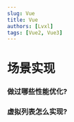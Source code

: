 ```yaml
---
slug: Vue
title: Vue
authors: [Lvxl]
tags: [Vue2, Vue3]
---
```


# 场景实现



### 做过哪些性能优化?

### 虚拟列表怎么实现?


###